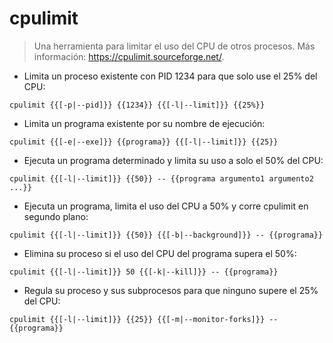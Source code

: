 # cpulimit

> Una herramienta para limitar el uso del CPU de otros procesos.
> Más información: <https://cpulimit.sourceforge.net/>.

- Limita un proceso existente con PID 1234 para que solo use el 25% del CPU:

`cpulimit {{[-p|--pid]}} {{1234}} {{[-l|--limit]}} {{25%}}`

- Limita un programa existente por su nombre de ejecución:

`cpulimit {{[-e|--exe]}} {{programa}} {{[-l|--limit]}} {{25}}`

- Ejecuta un programa determinado y limita su uso a solo el 50% del CPU:

`cpulimit {{[-l|--limit]}} {{50}} -- {{programa argumento1 argumento2 ...}}`

- Ejecuta un programa, limita el uso del CPU a 50% y corre cpulimit en segundo plano:

`cpulimit {{[-l|--limit]}} {{50}} {{[-b|--background]}} -- {{programa}}`

- Elimina su proceso si el uso del CPU del programa supera el 50%:

`cpulimit {{[-l|--limit]}} 50 {{[-k|--kill]}} -- {{programa}}`

- Regula su proceso y sus subprocesos para que ninguno supere el 25% del CPU:

`cpulimit {{[-l|--limit]}} {{25}} {{[-m|--monitor-forks]}} -- {{programa}}`
